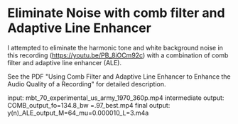# Eliminate Noise with comb filter and Adaptive Line Enhancer
I attempted to eliminate the harmonic tone and white background noise in this recording (https://youtu.be/PB_8iOCm92c) with a combination of comb filter and adaptive line enhancer (ALE).

See the PDF "Using Comb Filter and Adaptive Line Enhancer to Enhance the Audio Quality of a Recording" for detailed description.

input: mbt_70_experimental_us_army_1970_360p.mp4
intermediate output: COMB_output_fo=134.8_bw =.97_best.mp4
final output: y(n)_ALE_output_M=64_mu=0.000010_L=3.m4a

